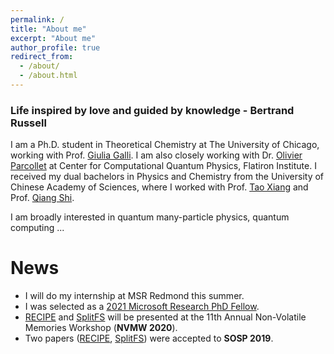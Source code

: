 ```yaml
---
permalink: /
title: "About me"
excerpt: "About me"
author_profile: true
redirect_from: 
  - /about/
  - /about.html
---
```


### Life inspired by love and guided by knowledge - Bertrand Russell

I am a Ph.D. student in Theoretical Chemistry at The University of Chicago,
working with Prof. [Giulia Galli](https://galligroup.uchicago.edu/People/galli.php). I am also closely working with Dr. [Olivier Parcollet](https://www.simonsfoundation.org/people/olivier-parcollet) at Center for Computational Quantum Physics, Flatiron Institute.
I received my dual bachelors in Physics and Chemistry from the University of Chinese Academy of Sciences, where I worked with Prof. [Tao Xiang](http://txiang.iphy.ac.cn) and Prof. [Qiang Shi](https://www.researchgate.net/profile/Qiang-Shi-5).

I am broadly interested in quantum many-particle physics, quantum computing ...
<!-- I am broadly interested in improving the performance and reliability of storage/file systems, operating systems, 
distributed systems, and database systems. Especially, my recent studies focus on designing an index structure 
and building a system based on Persistent Memory (PM). Currently, I am studying the design issues of persistent
datastore running on far memory architectures. -->

# News
* I will do my internship at MSR Redmond this summer.
* I was selected as a [2021 Microsoft Research PhD Fellow](https://www.microsoft.com/en-us/research/academic-program/phd-fellowship/#!fellows).
* [RECIPE](https://sekwonlee.github.io/publications/nvmw20_recipe) and [SplitFS](https://sekwonlee.github.io/publications/nvmw20_splitfs) will be presented at the 11th Annual Non-Volatile Memories Workshop (<b>NVMW 2020</b>).
* Two papers ([RECIPE](https://sekwonlee.github.io/publications/sosp19_recipe), [SplitFS](https://sekwonlee.github.io/publications/sosp19_splitfs)) were accepted to <b>SOSP 2019</b>.
